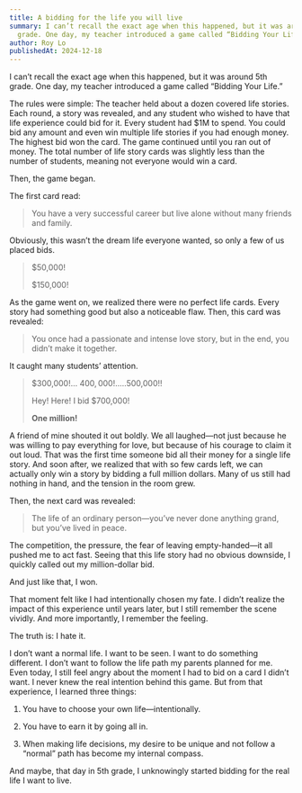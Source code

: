 ```yaml
---
title: A bidding for the life you will live
summary: I can’t recall the exact age when this happened, but it was around 5th
  grade. One day, my teacher introduced a game called “Bidding Your Life.”
author: Roy Lo
publishedAt: 2024-12-18
---
```

I can’t recall the exact age when this happened, but it was around 5th grade. One day, my teacher introduced a game called “Bidding Your Life.”

The rules were simple: The teacher held about a dozen covered life stories. Each round, a story was revealed, and any student who wished to have that life experience could bid for it. Every student had $1M to spend. You could bid any amount and even win multiple life stories if you had enough money. The highest bid won the card. The game continued until you ran out of money. The total number of life story cards was slightly less than the number of students, meaning not everyone would win a card.

Then, the game began.

The first card read:

> You have a very successful career but live alone without many friends and family.

Obviously, this wasn’t the dream life everyone wanted, so only a few of us placed bids.

> $50,000!
> 
> $150,000!

As the game went on, we realized there were no perfect life cards. Every story had something good but also a noticeable flaw. Then, this card was revealed:

> You once had a passionate and intense love story, but in the end, you didn’t make it together.

It caught many students’ attention.

> $300,000!... $400,000!.....$500,000!!
> 
> Hey! Here! I bid $700,000!
> 
> **One million!**

A friend of mine shouted it out boldly. We all laughed—not just because he was willing to pay everything for love, but because of his courage to claim it out loud. That was the first time someone bid all their money for a single life story. And soon after, we realized that with so few cards left, we can actually only win a story by bidding a full million dollars. Many of us still had nothing in hand, and the tension in the room grew.

Then, the next card was revealed:

> The life of an ordinary person—you’ve never done anything grand, but you’ve lived in peace.

The competition, the pressure, the fear of leaving empty-handed—it all pushed me to act fast. Seeing that this life story had no obvious downside, I quickly called out my million-dollar bid.

And just like that, I won.

That moment felt like I had intentionally chosen my fate. I didn’t realize the impact of this experience until years later, but I still remember the scene vividly. And more importantly, I remember the feeling.

The truth is: I hate it.

I don’t want a normal life. I want to be seen. I want to do something different. I don’t want to follow the life path my parents planned for me. Even today, I still feel angry about the moment I had to bid on a card I didn’t want. I never knew the real intention behind this game. But from that experience, I learned three things:

1.  You have to choose your own life—intentionally.
    
2.  You have to earn it by going all in.
    
3.  When making life decisions, my desire to be unique and not follow a “normal” path has become my internal compass.
    

And maybe, that day in 5th grade, I unknowingly started bidding for the real life I want to live.